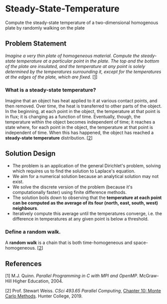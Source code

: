 # Steady-State-Temperature
Compute the steady-state temperature of a two-dimensional homogenous plate by randomly walking on the plate

## Problem Statement
*Imagine a very thin plate of homogeneous material. Compute the steady-state
temperature at a particular point in the plate. The top and the bottom of the
plate are insulated, and the temperature at any point is solely determined by
the temperatures surrounding it, except for the temperatures at the edges of the
plate, which are fixed.* [[1](#1)]

### What is a steady-state temperature?
Imagine that an object has heat applied to it at various contact points, and then removed. Over time, the heat is transferred to other parts of the object. In the beginning, at each point in the object, the temperature at that point is in flux; it is changing as a function of time. Eventually, though, the temperature within the object becomes independent of time; it reaches a state where, for each point in the object, the temperature at that point is independent of time. When this has happened, the object has reached a **steady-state temperature** distribution. [[2](#2)]

## Solution Design
* The problem is an application of the general Dirichlet's problem, solving which requires us to find the solution to Laplace's equation.
* We aim for a numerical solution because an analytical solution may not exist.
* We solve the discrete version of the problem (because it's computationally faster) using finite difference methods.
* The solution boils down to observing that the **temperature at each point can be computed as the average of its four (north, east, south, west) neighbours**.
* Iteratively compute this average until the temperatures converge, i.e. the difference in temperatures at any given point is below a threshold.

### Define a random walk.
A **random walk** is a chain that is both time-homogeneous and space-homogeneous. [[2](#2)]

## References
<a id="1">[1]</a> M.J. Quinn. *Parallel Programming in C with MPI and OpenMP*. McGraw-Hill Higher Education, 2004.

<a id="2">[2]</a> Prof. Stewart Weiss. *CSci 493.65 Parallel Computing*, [Chapter 10: Monte Carlo Methods](http://www.compsci.hunter.cuny.edu/~sweiss/course_materials/csci493.65/lecture_notes/chapter08.pdf). Hunter College, 2019.

